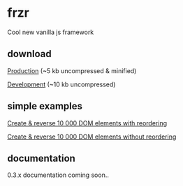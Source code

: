# frzr
Cool new vanilla js framework

## download

[Production](http://frzrjs.github.io/frzr/dist/frzr.min.js) (~5 kb uncompressed & minified)

[Development](http://frzrjs.github.io/frzr/dist/frzr.js) (~10 kb uncompressed)

## simple examples
[Create & reverse 10 000 DOM elements with reordering](http://jsfiddle.net/pc1pn6q3/1)

[Create & reverse 10 000 DOM elements without reordering](http://jsfiddle.net/gwyoajap/1)

## documentation
0.3.x documentation coming soon..
